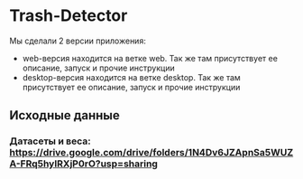 # Trash-Detector

Мы сделали 2 версии приложения:

- web-версия находится на ветке web. Так же там присутствует ее описание, запуск и прочие инструкции
- desktop-версия находится на ветке desktop. Так же там присутствует ее описание, запуск и прочие инструкции

## Исходные данные

### Датасеты и веса: https://drive.google.com/drive/folders/1N4Dv6JZApnSa5WUZA-FRq5hyIRXjP0rO?usp=sharing